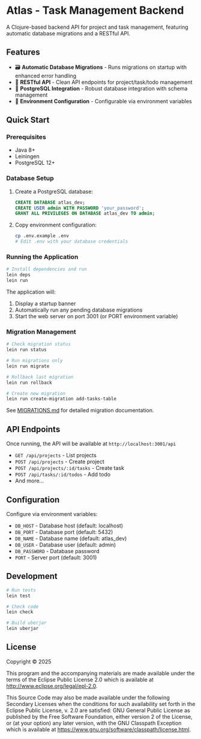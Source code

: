 # Atlas - Task Management Backend

A Clojure-based backend API for project and task management, featuring automatic database migrations and a RESTful API.

## Features

- 🗃️ **Automatic Database Migrations** - Runs migrations on startup with enhanced error handling
- 🚀 **RESTful API** - Clean API endpoints for project/task/todo management
- 🐘 **PostgreSQL Integration** - Robust database integration with schema management
- 🔧 **Environment Configuration** - Configurable via environment variables

## Quick Start

### Prerequisites

- Java 8+
- Leiningen
- PostgreSQL 12+

### Database Setup

1. Create a PostgreSQL database:
   ```sql
   CREATE DATABASE atlas_dev;
   CREATE USER admin WITH PASSWORD 'your_password';
   GRANT ALL PRIVILEGES ON DATABASE atlas_dev TO admin;
   ```

2. Copy environment configuration:
   ```bash
   cp .env.example .env
   # Edit .env with your database credentials
   ```

### Running the Application

```bash
# Install dependencies and run
lein deps
lein run
```

The application will:
1. Display a startup banner
2. Automatically run any pending database migrations
3. Start the web server on port 3001 (or PORT environment variable)

### Migration Management

```bash
# Check migration status
lein run status

# Run migrations only
lein run migrate

# Rollback last migration
lein run rollback

# Create new migration
lein run create-migration add-tasks-table
```

See [MIGRATIONS.md](MIGRATIONS.md) for detailed migration documentation.

## API Endpoints

Once running, the API will be available at `http://localhost:3001/api`

- `GET /api/projects` - List projects
- `POST /api/projects` - Create project
- `POST /api/projects/:id/tasks` - Create task
- `POST /api/tasks/:id/todos` - Add todo
- And more...

## Configuration

Configure via environment variables:

- `DB_HOST` - Database host (default: localhost)
- `DB_PORT` - Database port (default: 5432)
- `DB_NAME` - Database name (default: atlas_dev)
- `DB_USER` - Database user (default: admin)
- `DB_PASSWORD` - Database password
- `PORT` - Server port (default: 3001)

## Development

```bash
# Run tests
lein test

# Check code
lein check

# Build uberjar
lein uberjar
```

## License

Copyright © 2025

This program and the accompanying materials are made available under the
terms of the Eclipse Public License 2.0 which is available at
http://www.eclipse.org/legal/epl-2.0.

This Source Code may also be made available under the following Secondary
Licenses when the conditions for such availability set forth in the Eclipse
Public License, v. 2.0 are satisfied: GNU General Public License as published by
the Free Software Foundation, either version 2 of the License, or (at your
option) any later version, with the GNU Classpath Exception which is available
at https://www.gnu.org/software/classpath/license.html.
